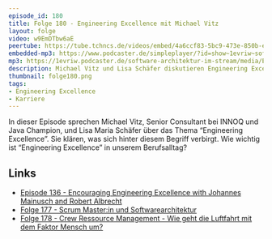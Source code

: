 ```yaml
---
episode_id: 180
title: Folge 180 - Engineering Excellence mit Michael Vitz
layout: folge
video: w9EmDTbw6aE 
peertube: https://tube.tchncs.de/videos/embed/4a6ccf83-5bc9-473e-850b-ebfb9c164a10
embedded-mp3: https://www.podcaster.de/simpleplayer/?id=show~1evriw~software-architektur-im-stream~pod-e0cc675c80fa969aa48e5df163&v=1694897148
mp3: https://1evriw.podcaster.de/software-architektur-im-stream/media/Engineering_Excellence.mp3
description: Michael Vitz und Lisa Schäfer diskutieren Engineering Excellence
thumbnail: folge180.png
tags:
- Engineering Excellence
- Karriere
---
```


In dieser Episode sprechen Michael Vitz, Senior Consultant bei INNOQ
und Java Champion, und Lisa Maria Schäfer über das Thema “Engineering
Excellence”. Sie klären, was sich hinter diesem Begriff verbirgt. Wie
wichtig ist “Engineering Excellence” in unserem Berufsalltag?

## Links

- [Episode 136 - Encouraging Engineering Excellence with Johannes Mainusch and Robert Albrecht](https://software-architektur.tv/2022/09/30/folge136.html)
- [Folge 177 - Scrum Master:in und Softwarearchitektur](https://software-architektur.tv/2023/08/04/folge177.html)
- [Folge 178 - Crew Ressource Management - Wie geht die Luftfahrt mit dem Faktor Mensch um?](https://software-architektur.tv/2023/08/11/folge178.html)
